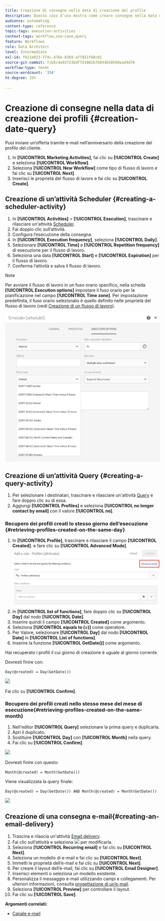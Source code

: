 ```yaml
---
title: Creazione di consegne nella data di creazione del profilo
description: Questo caso d’uso mostra come creare consegne nella data di creazione del profilo.
audience: automating
content-type: reference
topic-tags: execution-activities
context-tags: workflow,use-case,query
feature: Workflows
role: Data Architect
level: Intermediate
exl-id: f611e023-f74c-476e-83b9-aff451f68c81
source-git-commit: fcb5c4a92f23bdffd1082b7b044b5859dead9d70
workflow-type: tm+mt
source-wordcount: '354'
ht-degree: 33%

---
```


# Creazione di consegne nella data di creazione dei profili {#creation-date-query}

Puoi inviare un’offerta tramite e-mail nell’anniversario della creazione del profilo del cliente.

1. In **[!UICONTROL Marketing Activities]**, fai clic su **[!UICONTROL Create]** e seleziona **[!UICONTROL Workflow]**.
1. Seleziona **[!UICONTROL New Workflow]** come tipo di flusso di lavoro e fai clic su **[!UICONTROL Next]**.
1. Inserisci le proprietà del flusso di lavoro e fai clic su **[!UICONTROL Create]**.

## Creazione di un’attività Scheduler {#creating-a-scheduler-activity}

1. In **[!UICONTROL Activities]** > **[!UICONTROL Execution]**, trascinare e rilasciare un&#39;attività [Scheduler](../../automating/using/scheduler.md).
1. Fai doppio clic sull’attività.
1. Configura l’esecuzione della consegna.
1. In **[!UICONTROL Execution frequency]**, seleziona **[!UICONTROL Daily]**.
1. Selezionare **[!UICONTROL Time]** e **[!UICONTROL Repetition frequency]** di esecuzione per il flusso di lavoro.
1. Seleziona una data **[!UICONTROL Start]** e **[!UICONTROL Expiration]** per il flusso di lavoro.
1. Conferma l’attività e salva il flusso di lavoro.

>[!NOTE]
>
>Per avviare il flusso di lavoro in un fuso orario specifico, nella scheda **[!UICONTROL Execution options]** impostare il fuso orario per la pianificazione nel campo **[!UICONTROL Time zone]**. Per impostazione predefinita, il fuso orario selezionato è quello definito nelle proprietà del flusso di lavoro (vedi [Creazione di un flusso di lavoro](../../automating/using/building-a-workflow.md)).

![](assets/time_zone.png)

## Creazione di un’attività Query {#creating-a-query-activity}

1. Per selezionare i destinatari, trascinare e rilasciare un&#39;attività [Query](../../automating/using/query.md) e fare doppio clic su di essa.
1. Aggiungi **[!UICONTROL Profiles]** e seleziona **[!UICONTROL no longer contact by email]** con il valore **[!UICONTROL no]**.

### Recupero dei profili creati lo stesso giorno dell’esecuzione {#retrieving-profiles-created-on-the-same-day}

1. In **[!UICONTROL Profile]**, trascinare e rilasciare il campo **[!UICONTROL Created]**. e fare clic su **[!UICONTROL Advanced Mode]**.
   ![](assets/advanced_mode.png)
1. In **[!UICONTROL list of functions]**, fare doppio clic su **[!UICONTROL Day]** dal nodo **[!UICONTROL Date]**.
1. Inserire quindi il campo **[!UICONTROL Created]** come argomento.
1. Seleziona **[!UICONTROL equals to (=)]** come operatore.
1. Per Valore, selezionare **[!UICONTROL Day]** dal nodo **[!UICONTROL Date]** in **[!UICONTROL List of functions]**.
1. Inserire la funzione **[!UICONTROL GetDate()]** come argomento.

Hai recuperato i profili il cui giorno di creazione è uguale al giorno corrente.

Dovresti finire con:

```Day(@created) = Day(GetDate())```

![](assets/day_creation_query.png)

Fai clic su **[!UICONTROL Confirm]**.

### Recupero dei profili creati nello stesso mese del mese di esecuzione{#retrieving-profiles-created-on-the-same-month}

1. Nell&#39;editor **[!UICONTROL Query]** selezionare la prima query e duplicarla.
1. Apri il duplicato.
1. Sostituire **[!UICONTROL Day]** con **[!UICONTROL Month]** nella query.
1. Fai clic su **[!UICONTROL Confirm]**.

![](assets/month_rule.png)

Dovresti finire con questo:

``` Month(@created) = Month(GetDate()) ```

Viene visualizzata la query finale:

```Day(@created) = Day(GetDate()) AND Month(@created) = Month(GetDate())```

![](assets/expression_editor_1.png)

## Creazione di una consegna e-mail{#creating-an-email-delivery}

1. Trascina e rilascia un&#39;attività [Email delivery](../../automating/using/email-delivery.md).
1. Fai clic sull’attività e seleziona ![](assets/edit_darkgrey-24px.png) per modificarla.
1. Seleziona **[!UICONTROL Recurring email]** e fai clic su **[!UICONTROL Next]**.
1. Seleziona un modello di e-mail e fai clic su **[!UICONTROL Next]**.
1. Immetti le proprietà dell’e-mail e fai clic su **[!UICONTROL Next]**.
1. Per creare il layout dell’e-mail, fai clic su **[!UICONTROL Email Designer]**.
1. Inserisci elementi o seleziona un modello esistente.
1. Personalizza il messaggio e-mail utilizzando campi e collegamenti.
Per ulteriori informazioni, consulta [progettazione di un’e-mail](../../designing/using/designing-from-scratch.md#designing-an-email-content-from-scratch).
1. Seleziona **[!UICONTROL Preview]** per controllare il layout.
1. Fai clic su **[!UICONTROL Save]**.

**Argomenti correlati:**

* [Canale e-mail](../../channels/using/creating-an-email.md)
